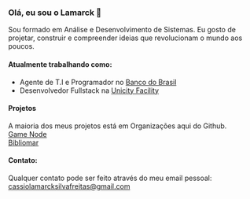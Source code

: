 ### Olá, eu sou o Lamarck 👋

Sou formado em Análise e Desenvolvimento de Sistemas. 
Eu gosto de projetar, construir e compreender ideias que revolucionam o mundo aos poucos.  

#### Atualmente trabalhando como:
- Agente de T.I e Programador no [Banco do Brasil](https://github.com/bancodobrasil)
- Desenvolvedor Fullstack na [Unicity Facility](https://github.com/Unicity-Facility)

#### Projetos
A maioria dos meus projetos está em Organizações aqui do Github.  
[Game Node](https://github.com/game-node-app)  
[Bibliomar](https://github.com/bibliomar)  

#### Contato:
Qualquer contato pode ser feito através do meu email pessoal: cassiolamarcksilvafreitas@gmail.com  

